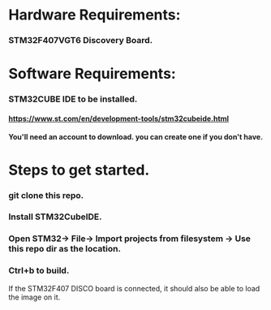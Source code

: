 # Hardware Requirements:
### STM32F407VGT6 Discovery Board.

# Software Requirements:
### STM32CUBE IDE to be installed.
#### https://www.st.com/en/development-tools/stm32cubeide.html
#### You'll need an account to download. you can create one if you don't have.


# Steps to get started.
### git clone this repo.
### Install STM32CubeIDE.
### Open STM32-> File-> Import projects from filesystem -> Use this repo dir as the location.
### Ctrl+b to build.



If the STM32F407 DISCO board is connected, it should also be able to load the image on it.

